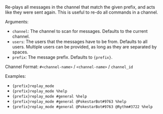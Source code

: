 Re-plays all messages in the channel that match the given prefix, and acts like they were sent again. This is useful to re-do all commands in a channel.

Arguments:
* `channel`: The channel to scan for messages. Defaults to the current channel.
* `users`: The users that the messages have to be from. Defaults to all users. Multiple users can be provided, as long as they are separated by spaces.
* `prefix`: The message prefix. Defaults to `{prefix}`.

Channel Format: `#<channel-name>` / `<channel-name>` / `channel_id`

Examples:
* `{prefix}replay_mode`
* `{prefix}replay_mode %help`
* `{prefix}replay_mode #general %help`
* `{prefix}replay_mode #general @PokestarBot#9763 %help`
* `{prefix}replay_mode #general @PokestarBot#9763 @Rythm#3722 %help`

